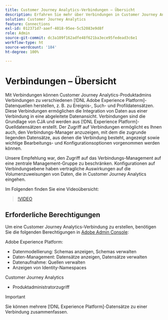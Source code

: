 ```yaml
---
title: Customer Journey Analytics-Verbindungen – Übersicht
description: Erfahren Sie mehr über Verbindungen in Customer Journey Analytics.
solution: Customer Journey Analytics
feature: Connections
exl-id: 012371d7-aaef-4018-95ee-5c52083e9d8f
role: Admin
source-git-commit: dc3a109f162adfe48f621ba3ece95fedead3c6e1
workflow-type: ht
source-wordcount: '184'
ht-degree: 100%

---
```


# Verbindungen – Übersicht

Mit Verbindungen können Customer Journey Analytics-Produktadmins Verbindungen zu verschiedenen [!DNL Adobe Experience Platform]-Datenquellen herstellen, z. B. zu Ereignis-, Such- und Profildatensätzen. Diese Verbindungen ermöglichen die Integration von Daten aus einer Verbindung in eine abgeleitete Datenansicht. Verbindungen sind die Grundlage von CJA und werden aus [!DNL Experience Platform]-Quelldatensätzen erstellt. Der Zugriff auf Verbindungen ermöglicht es Ihnen auch, den Verbindungs-Manager anzuzeigen, mit dem die zugrunde liegenden Datensätze, aus denen die Verbindung besteht, angezeigt sowie wichtige Bearbeitungs- und Konfigurationsoptionen vorgenommen werden können.

Unsere Empfehlung war, den Zugriff auf das Verbindungs-Management auf eine zentrale Management-Gruppe zu beschränken. Konfigurationen auf Verbindungsebene haben vertragliche Auswirkungen auf die Volumenzuweisungen von Daten, die in Customer Journey Analytics eingehen.

Im Folgenden finden Sie eine Videoübersicht:

>[!VIDEO](https://video.tv.adobe.com/v/35111/?quality=12&learn=on)

## Erforderliche Berechtigungen

Um eine Customer Journey Analytics-Verbindung zu erstellen, benötigen Sie die folgenden Berechtigungen in [Adobe Admin Console](https://helpx.adobe.com/de/enterprise/admin-guide.html/enterprise/using/manage-permissions-and-roles.ug.html):

Adobe Experience Platform:
* Datenmodellierung: Schemas anzeigen, Schemas verwalten
* Daten-Management: Datensätze anzeigen, Datensätze verwalten
* Datenaufnahme: Quellen verwalten
* Anzeigen von Identity-Namespaces

Customer Journey Analytics
* Produktadministratorzugriff

>[!IMPORTANT]
>
>Sie können mehrere [!DNL Experience Platform]-Datensätze zu einer Verbindung zusammenfassen.
